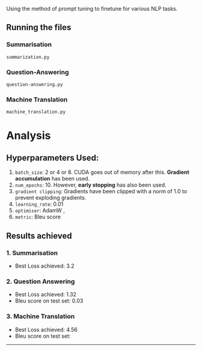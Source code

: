 Using the method of prompt tuning to finetune for various NLP tasks.

## Running the files

### Summarisation
    summarization.py
### Question-Answering
    question-answering.py
### Machine Translation
    machine_translation.py

# Analysis
## Hyperparameters Used:
1. `batch_size`: 2 or 4 or 8. CUDA goes out of memory after this. **Gradient accumulation** has been used.
2. `num_epochs`: 10. However, **early stopping** has also been used.
3. `gradient clipping`: Gradients have been clipped with a norm of 1.0 to prevent exploding gradients.
4. `learning_rate`: 0.01
5. `optimiser`: AdamW , 
6. `metric`: Bleu score

## Results achieved
### 1. Summarisation
- Best Loss achieved: 3.2
### 2. Question Answering
- Best Loss achieved: 1.32
- Bleu score on test set: 0.03

### 3. Machine Translation

- Best Loss achieved: 4.56  
- Bleu score on test set: 

---
